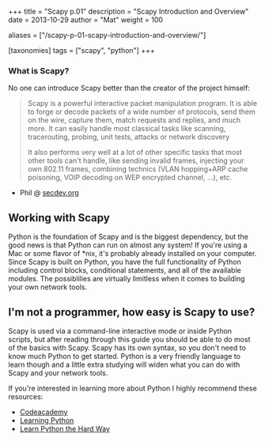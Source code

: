 +++
title = "Scapy p.01"
description = "Scapy Introduction and Overview"
date = 2013-10-29
author = "Mat"
weight = 100

aliases = ["/scapy-p-01-scapy-introduction-and-overview/"]

[taxonomies]
tags = ["scapy", "python"]
+++

### What is Scapy?

No one can introduce Scapy better than the creator of the project himself:

> Scapy is a powerful interactive packet manipulation program. It is able to forge or decode packets of a wide number of protocols, send them on the wire, capture them, match requests and replies, and much more. It can easily handle most classical tasks like scanning, tracerouting, probing, unit tests, attacks or network discovery
> 
> It also performs very well at a lot of other specific tasks that most other tools can't handle, like sending invalid frames, injecting your own 802.11 frames, combining technics (VLAN hopping+ARP cache poisoning, VOIP decoding on WEP encrypted channel, ...), etc.

- Phil @  <a href="http://www.secdev.org/projects/scapy/" target="_blank">secdev.org</a>

<!-- more -->
## Working with Scapy

Python is the foundation of Scapy and is the biggest dependency, but the good news is that Python can run on almost any system! If you're using a Mac or some flavor of *nix, it's probably already installed on your computer. Since Scapy is built on Python, you have the full functionality of Python including control blocks, conditional statements, and all of the available modules. The possiblilies are virtually limitless when it comes to building your own network tools.

## I'm not a programmer, how easy is Scapy to use?

Scapy is used via a command-line interactive mode or inside Python scripts, but after reading through this guide you should be able to do most of the basics with Scapy. Scapy has its own syntax, so you don't need to know much Python to get started. Python is a very friendly language to learn though and a little extra studying will widen what you can do with Scapy and your network tools.

If you're interested in learning more about Python I highly recommend these resources:

  * <a href="http://www.codeacademy.com" target="_blank">Codeacademy</a>
  * <a href="http://www.amazon.com/Learning-Python-Mark-Lutz/dp/1449355730" target="_blank">Learning Python</a>
  * <a href="http://learnpythonthehardway.org/" target="_blank">Learn Python the Hard Way</a>
